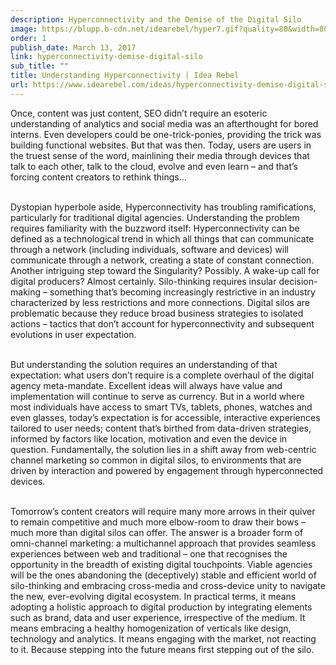 ```yaml
---
description: Hyperconnectivity and the Demise of the Digital Silo
image: https://blupp.b-cdn.net/idearebel/hyper7.gif?quality=80&width=800
order: 1
publish_date: March 13, 2017
link: hyperconnectivity-demise-digital-silo
sub_title: ""
title: Understanding Hyperconnectivity | Idea Rebel
url: https://www.idearebel.com/ideas/hyperconnectivity-demise-digital-silo/
---
```

Once, content was just content, SEO didn’t require an esoteric understanding of analytics and social media was an afterthought for bored interns. Even developers could be one-trick-ponies, providing the trick was building functional websites. But that was then. Today, users are users in the truest sense of the word, mainlining their media through devices that talk to each other, talk to the cloud, evolve and even learn – and that’s forcing content creators to rethink things…

\
Dystopian hyperbole aside, Hyperconnectivity has troubling ramifications, particularly for traditional digital agencies. Understanding the problem requires familiarity with the buzzword itself: Hyperconnectivity can be defined as a technological trend in which all things that can communicate through a network (including individuals, software and devices) will communicate through a network, creating a state of constant connection.  Another intriguing step toward the Singularity? Possibly. A wake-up call for digital producers? Almost certainly. Silo-thinking requires insular decision-making – something that’s becoming increasingly restrictive in an industry characterized by less restrictions and more connections. Digital silos are problematic because they reduce broad business strategies to isolated actions – tactics that don’t account for hyperconnectivity and subsequent evolutions in user expectation.

\
But understanding the solution requires an understanding of that expectation: what users don’t require is a complete overhaul of the digital agency meta-mandate. Excellent ideas will always have value and implementation will continue to serve as currency. But in a world where most individuals have access to smart TVs, tablets, phones, watches and even glasses, today’s expectation is for accessible, interactive experiences tailored to user needs; content that’s birthed from data-driven strategies, informed by factors like location, motivation and even the device in question. Fundamentally, the solution lies in a shift away from web-centric channel marketing so common in digital silos, to environments that are driven by interaction and powered by engagement through hyperconnected devices.

\
Tomorrow’s content creators will require many more arrows in their quiver to remain competitive and much more elbow-room to draw their bows – much more than digital silos can offer. The answer is a broader form of omni-channel marketing: a multichannel approach that provides seamless experiences between web and traditional – one that recognises the opportunity in the breadth of existing digital touchpoints. Viable agencies will be the ones abandoning the (deceptively) stable and efficient world of silo-thinking and embracing cross-media and cross-device unity to navigate the new, ever-evolving digital ecosystem. In practical terms, it means adopting a holistic approach to digital production by integrating elements such as brand, data and user experience, irrespective of the medium. It means embracing a healthy homogenization of verticals like design, technology and analytics. It means engaging with the market, not reacting to it. Because stepping into the future means first stepping out of the silo.
